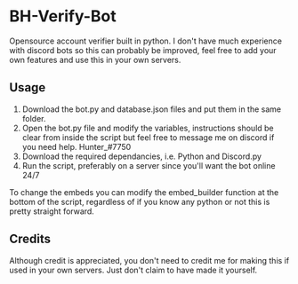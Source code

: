 # BH-Verify-Bot
Opensource account verifier built in python.
I don't have much experience with discord bots so this can probably be improved, feel free to add your own features and use this in your own servers.

## Usage

1) Download the bot.py and database.json files and put them in the same folder.
2) Open the bot.py file and modify the variables, instructions should be clear from inside the script but feel free to message me on discord if you need help. Hunter_#7750
3) Download the required dependancies, i.e. Python and Discord.py
4) Run the script, preferably on a server since you'll want the bot online 24/7

To change the embeds you can modify the embed_builder function at the bottom of the script, regardless of if you know any python or not this is pretty straight forward.

## Credits

Although credit is appreciated, you don't need to credit me for making this if used in your own servers. Just don't claim to have made it yourself.
